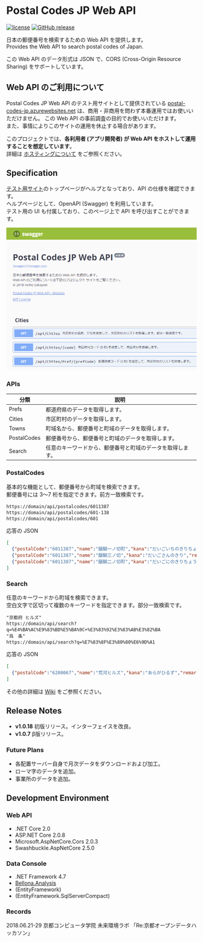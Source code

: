 # Postal Codes JP Web API
[![license](https://img.shields.io/github/license/kcg-edu-future-lab/Postal-Codes-JP.svg)](https://github.com/kcg-edu-future-lab/Postal-Codes-JP/blob/master/LICENSE)
[![GitHub release](https://img.shields.io/github/release/kcg-edu-future-lab/Postal-Codes-JP.svg)](https://github.com/kcg-edu-future-lab/Postal-Codes-JP/releases)

日本の郵便番号を検索するための Web API を提供します。  
Provides the Web API to search postal codes of Japan.

この Web API のデータ形式は JSON で、CORS (Cross-Origin Resource Sharing) をサポートしています。

## Web API のご利用について
Postal Codes JP Web API のテスト用サイトとして提供されている [postal-codes-jp.azurewebsites.net](https://postal-codes-jp.azurewebsites.net/) は、商用・非商用を問わず本番運用ではお使いいただけません。
この Web API の事前調査の目的でお使いいただけます。  
また、事情によりこのサイトの運用を休止する場合があります。

このプロジェクトでは、**各利用者 (アプリ開発者) が Web API をホストして運用することを想定しています**。  
詳細は [ホスティングについて](docs/Hosting.md) をご参照ください。

## Specification
[テスト用サイト](https://postal-codes-jp.azurewebsites.net/)のトップページがヘルプとなっており、API の仕様を確認できます。  
ヘルプページとして、OpenAPI (Swagger) を利用しています。  
テスト用の UI も付属しており、このページ上で API を呼び出すことができます。

[![](docs/images/Swagger-Top-v1.png)](https://postal-codes-jp.azurewebsites.net/)

### APIs
| 分類 | 説明 |
-|-
| Prefs | 都道府県のデータを取得します。 |
| Cities | 市区町村のデータを取得します。 |
| Towns | 町域名から、郵便番号と町域のデータを取得します。 |
| PostalCodes | 郵便番号から、郵便番号と町域のデータを取得します。 |
| Search | 任意のキーワードから、郵便番号と町域のデータを取得します。 |

### PostalCodes
基本的な機能として、郵便番号から町域を検索できます。  
郵便番号には 3～7 桁を指定できます。前方一致検索です。
```
https://domain/api/postalcodes/6011387
https://domain/api/postalcodes/601-138
https://domain/api/postalcodes/601
```

応答の JSON
```json
[
  {"postalCode":"6011387","name":"醍醐一ノ切町","kana":"だいごいちのきりちょう","remarks":"","city":{"code":"26109","name":"京都市伏見区","kana":"きょうとしふしみく","pref":{"code":"26","name":"京都府","kana":"きょうとふ"}}},
  {"postalCode":"6011387","name":"醍醐三ノ切","kana":"だいごさんのきり","remarks":"","city":{"code":"26109","name":"京都市伏見区","kana":"きょうとしふしみく","pref":{"code":"26","name":"京都府","kana":"きょうとふ"}}},
  {"postalCode":"6011387","name":"醍醐二ノ切町","kana":"だいごにのきりちょう","remarks":"","city":{"code":"26109","name":"京都市伏見区","kana":"きょうとしふしみく","pref":{"code":"26","name":"京都府","kana":"きょうとふ"}}}
]
```

### Search
任意のキーワードから町域を検索できます。  
空白文字で区切って複数のキーワードを指定できます。部分一致検索です。
```
"京都府 ヒルズ"
https://domain/api/search?q=%E4%BA%AC%E9%83%BD%E5%BA%9C+%E3%83%92%E3%83%AB%E3%82%BA
"烏　条"
https://domain/api/search?q=%E7%83%8F%E3%80%80%E6%9D%A1
```

応答の JSON
```json
[
  {"postalCode":"6200067","name":"荒河ヒルズ","kana":"あらがひるず","remarks":"","city":{"code":"26201","name":"福知山市","kana":"ふくちやまし","pref":{"code":"26","name":"京都府","kana":"きょうとふ"}}}
]
```

その他の詳細は [Wiki](https://github.com/kcg-edu-future-lab/Postal-Codes-JP/wiki) をご参照ください。

## Release Notes
- **v1.0.18** 初版リリース。インターフェイスを改良。
- **v1.0.7** β版リリース。

### Future Plans
- 各配置サーバー自身で月次データをダウンロードおよび加工。
- ローマ字のデータを追加。
- 事業所のデータを追加。

## Development Environment
### Web API
- .NET Core 2.0
- ASP.NET Core 2.0.8
- Microsoft.AspNetCore.Cors 2.0.3
- Swashbuckle.AspNetCore 2.5.0

### Data Console
- .NET Framework 4.7
- [Bellona.Analysis](https://github.com/sakapon/Bellona.Analysis)
- (EntityFramework)
- (EntityFramework.SqlServerCompact)

### Records
2018.06.21-29 京都コンピュータ学院 未来環境ラボ 「Re:京都オープンデータハッカソン」
